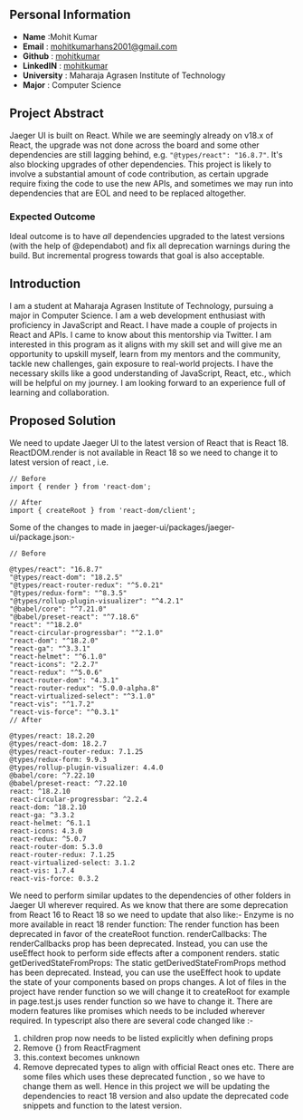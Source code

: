 ## Personal Information
- **Name** :Mohit Kumar
- **Email** : mohitkumarhans2001@gmail.com
- **Github** : [mohitkumar](https://github.com/mohitkumar0011)
- **LinkedIN** : [mohitkumar](https://www.linkedin.com/in/mohitkumar0011/)
- **University** : Maharaja Agrasen Institute of Technology
- **Major** : Computer Science

## Project Abstract
Jaeger UI is built on React. While we are seemingly already on v18.x of React, the upgrade was not done across the board and 
some other dependencies are still lagging behind, e.g. `"@types/react": "16.8.7"`. It's also blocking upgrades of other 
dependencies. This project is likely to involve a substantial amount of code contribution, as certain upgrade require fixing 
the code to use the new APIs, and sometimes we may run into dependencies that are EOL and need to be replaced altogether. 
### Expected Outcome 
Ideal outcome is to have _all_ dependencies upgraded to the latest versions (with the help of @dependabot) and fix all 
deprecation warnings during the build. But incremental progress towards that goal is also acceptable.


## Introduction
I am a student at Maharaja Agrasen Institute of Technology, pursuing a major in Computer Science. I am a web development enthusiast with proficiency in JavaScript and React. I have made a couple of projects in React and APIs. I came to know about this mentorship via Twitter. I am interested in this program as it aligns with my skill set and will give me an opportunity to upskill myself, learn from my mentors and the community, tackle new challenges, gain exposure to real-world projects. I have the necessary skills like a good understanding of JavaScript, React, etc., which will be helpful on my journey. I am looking forward to an experience full of learning and collaboration.
## Proposed Solution 
We need to update Jaeger UI to the latest version of React that is React 18. 
ReactDOM.render is not available in React 18 so we need to change it to latest version of react , i.e.
```
// Before
import { render } from 'react-dom';

// After
import { createRoot } from 'react-dom/client';
```
Some of the changes to made in jaeger-ui/packages/jaeger-ui/package.json:-
```
// Before

@types/react": "16.8.7"
"@types/react-dom": "18.2.5"
"@types/react-router-redux": "^5.0.21"
"@types/redux-form": "^8.3.5"
"@types/rollup-plugin-visualizer": "^4.2.1"
"@babel/core": "^7.21.0"
"@babel/preset-react": "^7.18.6"
"react": "^18.2.0"
"react-circular-progressbar": "^2.1.0"
"react-dom": "^18.2.0"
"react-ga": "^3.3.1"
"react-helmet": "^6.1.0"
"react-icons": "2.2.7"
"react-redux": "^5.0.6"
"react-router-dom": "4.3.1"
"react-router-redux": "5.0.0-alpha.8"
"react-virtualized-select": "^3.1.0"
"react-vis": "^1.7.2"
"react-vis-force": "^0.3.1"
// After

@types/react: 18.2.20
@types/react-dom: 18.2.7
@types/react-router-redux: 7.1.25
@types/redux-form: 9.9.3
@types/rollup-plugin-visualizer: 4.4.0
@babel/core: ^7.22.10
@babel/preset-react: ^7.22.10
react: ^18.2.10
react-circular-progressbar: ^2.2.4
react-dom: ^18.2.10
react-ga: ^3.3.2
react-helmet: ^6.1.1
react-icons: 4.3.0
react-redux: ^5.0.7
react-router-dom: 5.3.0
react-router-redux: 7.1.25
react-virtualized-select: 3.1.2
react-vis: 1.7.4
react-vis-force: 0.3.2
```
We need to perform similar updates to the dependencies of other folders in Jaeger UI wherever required.
As we know that there are some deprecation from React 16 to React 18 so we need to update that also like:-
Enzyme is no more available in react 18
render function: The render function has been deprecated in favor of the createRoot function.
renderCallbacks: The renderCallbacks prop has been deprecated. Instead, you can use the useEffect hook to perform side 
effects after a component renders.
static getDerivedStateFromProps: The static getDerivedStateFromProps method has been deprecated. Instead, you can use the 
useEffect hook to update the state of your components based on props changes.
A lot of files in the project have render function so we will change it to createRoot for example in page.test.js uses render function so we have to change it.
There are modern features like promises which needs to be included wherever required.
In typescript also there are several code changed like :-
1. children prop now needs to be listed explicitly when defining props
2. Remove {} from ReactFragment
3. this.context becomes unknown
4. Remove deprecated types to align with official React ones
etc.
There are some files which uses these deprecated function , so we have to change them as well.
Hence in this project we will be updating the dependencies to react 18 version and also update the deprecated code snippets and function to the latest version.
